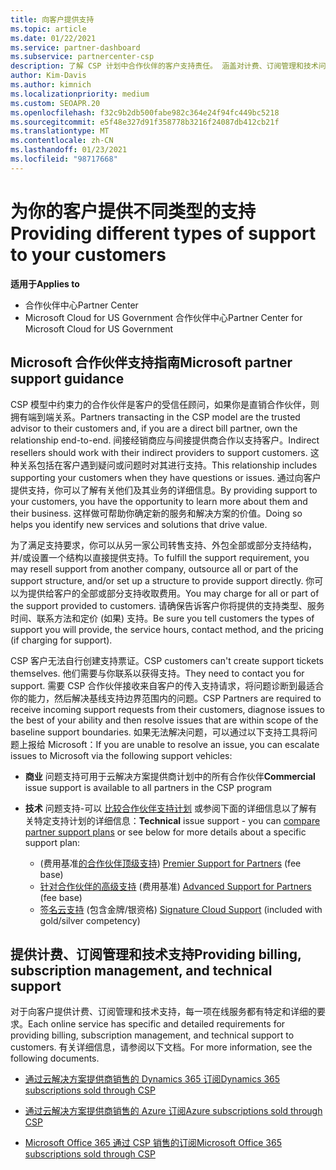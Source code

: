 ```yaml
---
title: 向客户提供支持
ms.topic: article
ms.date: 01/22/2021
ms.service: partner-dashboard
ms.subservice: partnercenter-csp
description: 了解 CSP 计划中合作伙伴的客户支持责任。 涵盖对计费、订阅管理和技术问题的支持。
author: Kim-Davis
ms.author: kimnich
ms.localizationpriority: medium
ms.custom: SEOAPR.20
ms.openlocfilehash: f32c9b2db500fabe982c364e24f94fc449bc5218
ms.sourcegitcommit: e5f48e327d91f358778b3216f24087db412cb21f
ms.translationtype: MT
ms.contentlocale: zh-CN
ms.lasthandoff: 01/23/2021
ms.locfileid: "98717668"
---
```

# <a name="providing-different-types-of-support-to-your-customers"></a><span data-ttu-id="c10f3-104">为你的客户提供不同类型的支持</span><span class="sxs-lookup"><span data-stu-id="c10f3-104">Providing different types of support to your customers</span></span>

<span data-ttu-id="c10f3-105">**适用于**</span><span class="sxs-lookup"><span data-stu-id="c10f3-105">**Applies to**</span></span>

-  <span data-ttu-id="c10f3-106">合作伙伴中心</span><span class="sxs-lookup"><span data-stu-id="c10f3-106">Partner Center</span></span>
-  <span data-ttu-id="c10f3-107">Microsoft Cloud for US Government 合作伙伴中心</span><span class="sxs-lookup"><span data-stu-id="c10f3-107">Partner Center for Microsoft Cloud for US Government</span></span>


## <a name="microsoft-partner-support-guidance"></a><span data-ttu-id="c10f3-108">Microsoft 合作伙伴支持指南</span><span class="sxs-lookup"><span data-stu-id="c10f3-108">Microsoft partner support guidance</span></span>

<span data-ttu-id="c10f3-109">CSP 模型中约束力的合作伙伴是客户的受信任顾问，如果你是直销合作伙伴，则拥有端到端关系。</span><span class="sxs-lookup"><span data-stu-id="c10f3-109">Partners transacting in the CSP model are the trusted advisor to their customers and, if you are a direct bill partner, own the relationship end-to-end.</span></span> <span data-ttu-id="c10f3-110">间接经销商应与间接提供商合作以支持客户。</span><span class="sxs-lookup"><span data-stu-id="c10f3-110">Indirect resellers should work with their indirect providers to support customers.</span></span> <span data-ttu-id="c10f3-111">这种关系包括在客户遇到疑问或问题时对其进行支持。</span><span class="sxs-lookup"><span data-stu-id="c10f3-111">This relationship includes supporting your customers when they have questions or issues.</span></span> <span data-ttu-id="c10f3-112">通过向客户提供支持，你可以了解有关他们及其业务的详细信息。</span><span class="sxs-lookup"><span data-stu-id="c10f3-112">By providing support to your customers, you have the opportunity to learn more about them and their business.</span></span> <span data-ttu-id="c10f3-113">这样做可帮助你确定新的服务和解决方案的价值。</span><span class="sxs-lookup"><span data-stu-id="c10f3-113">Doing so helps you identify new services and solutions that drive value.</span></span>

<span data-ttu-id="c10f3-114">为了满足支持要求，你可以从另一家公司转售支持、外包全部或部分支持结构，并/或设置一个结构以直接提供支持。</span><span class="sxs-lookup"><span data-stu-id="c10f3-114">To fulfill the support requirement, you may resell support from another company, outsource all or part of the support structure, and/or set up a structure to provide support directly.</span></span> <span data-ttu-id="c10f3-115">你可以为提供给客户的全部或部分支持收取费用。</span><span class="sxs-lookup"><span data-stu-id="c10f3-115">You may charge for all or part of the support provided to customers.</span></span> <span data-ttu-id="c10f3-116">请确保告诉客户你将提供的支持类型、服务时间、联系方法和定价 (如果) 支持。</span><span class="sxs-lookup"><span data-stu-id="c10f3-116">Be sure you tell customers the types of support you will provide, the service hours, contact method, and the pricing (if charging for support).</span></span>

<span data-ttu-id="c10f3-117">CSP 客户无法自行创建支持票证。</span><span class="sxs-lookup"><span data-stu-id="c10f3-117">CSP customers can't create support tickets themselves.</span></span> <span data-ttu-id="c10f3-118">他们需要与你联系以获得支持。</span><span class="sxs-lookup"><span data-stu-id="c10f3-118">They need to contact you for support.</span></span> <span data-ttu-id="c10f3-119">需要 CSP 合作伙伴接收来自客户的传入支持请求，将问题诊断到最适合你的能力，然后解决基线支持边界范围内的问题。</span><span class="sxs-lookup"><span data-stu-id="c10f3-119">CSP Partners are required to receive incoming support requests from their customers, diagnose issues to the best of your ability and then resolve issues that are within scope of the baseline support boundaries.</span></span> <span data-ttu-id="c10f3-120">如果无法解决问题，可以通过以下支持工具将问题上报给 Microsoft：</span><span class="sxs-lookup"><span data-stu-id="c10f3-120">If you are unable to resolve an issue, you can escalate issues to Microsoft via the following support vehicles:</span></span>

- <span data-ttu-id="c10f3-121">**商业** 问题支持可用于云解决方案提供商计划中的所有合作伙伴</span><span class="sxs-lookup"><span data-stu-id="c10f3-121">**Commercial** issue support is available to all partners in the CSP program</span></span>

- <span data-ttu-id="c10f3-122">**技术** 问题支持-可以 [比较合作伙伴支持计划](https://partner.microsoft.com/support/partnersupport) 或参阅下面的详细信息以了解有关特定支持计划的详细信息：</span><span class="sxs-lookup"><span data-stu-id="c10f3-122">**Technical** issue support - you can [compare partner support plans](https://partner.microsoft.com/support/partnersupport) or see below for more details about a specific support plan:</span></span>

  - <span data-ttu-id="c10f3-123"> (费用基准[的合作伙伴顶级支持](https://partner.microsoft.com/support/microsoft-services-premier-support)) </span><span class="sxs-lookup"><span data-stu-id="c10f3-123">[Premier Support for Partners](https://partner.microsoft.com/support/microsoft-services-premier-support) (fee base)</span></span>
  - <span data-ttu-id="c10f3-124">[针对合作伙伴的高级支持](https://partner.microsoft.com/support/advanced-cloud-support) (费用基准) </span><span class="sxs-lookup"><span data-stu-id="c10f3-124">[Advanced Support for Partners](https://partner.microsoft.com/support/advanced-cloud-support) (fee base)</span></span>
  - <span data-ttu-id="c10f3-125">[签名云支持](https://docs.microsoft.com/partner-center/manage-your-partner-network-benefits) (包含金牌/银资格) </span><span class="sxs-lookup"><span data-stu-id="c10f3-125">[Signature Cloud Support](https://docs.microsoft.com/partner-center/manage-your-partner-network-benefits) (included with gold/silver competency)</span></span>

## <a name="providing-billing-subscription-management-and-technical-support"></a><span data-ttu-id="c10f3-126">提供计费、订阅管理和技术支持</span><span class="sxs-lookup"><span data-stu-id="c10f3-126">Providing billing, subscription management, and technical support</span></span> 

<span data-ttu-id="c10f3-127">对于向客户提供计费、订阅管理和技术支持，每一项在线服务都有特定和详细的要求。</span><span class="sxs-lookup"><span data-stu-id="c10f3-127">Each online service has specific and detailed requirements for providing billing, subscription management, and technical support to customers.</span></span> <span data-ttu-id="c10f3-128">有关详细信息，请参阅以下文档。</span><span class="sxs-lookup"><span data-stu-id="c10f3-128">For more information, see the following documents.</span></span>

- [<span data-ttu-id="c10f3-129">通过云解决方案提供商销售的 Dynamics 365 订阅</span><span class="sxs-lookup"><span data-stu-id="c10f3-129">Dynamics 365 subscriptions sold through CSP</span></span>](https://www.microsoftpartnercommunity.com/t5/CSP/Microsoft-Partner-Support-Guidance/m-p/5262#M30)

- [<span data-ttu-id="c10f3-130">通过云解决方案提供商销售的 Azure 订阅</span><span class="sxs-lookup"><span data-stu-id="c10f3-130">Azure subscriptions sold through CSP</span></span>](https://www.microsoftpartnercommunity.com/t5/CSP/Microsoft-Partner-Support-Guidance/m-p/5263#M31)

- [<span data-ttu-id="c10f3-131">Microsoft Office 365 通过 CSP 销售的订阅</span><span class="sxs-lookup"><span data-stu-id="c10f3-131">Microsoft Office 365 subscriptions sold through CSP</span></span>](https://www.microsoftpartnercommunity.com/t5/CSP/Microsoft-Partner-Support-Guidance/m-p/5264#M32)



 

 



